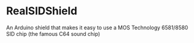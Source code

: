 RealSIDShield
=============

An Arduino shield that makes it easy to use a MOS Technology 6581/8580 SID chip (the famous C64 sound chip)